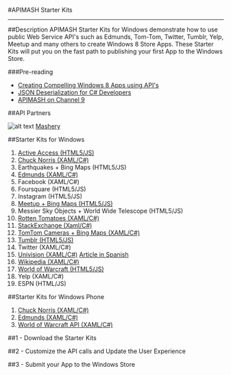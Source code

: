 #APIMASH Starter Kits


----------


##Description
APIMASH Starter Kits for Windows demonstrate how to use public Web Service API's such as Edmunds, Tom-Tom, Twitter, Tumblr, Yelp, Meetup and many others to create Windows 8 Store Apps. These Starter Kits will put you on the fast path to publishing your first App to the Windows Store.

###Pre-reading

 - [Creating Compelling Windows 8 Apps  using API's][1]
 - [JSON Deserialization for C#  Developers][2]
 - [APIMASH on Channel 9][3]

##API Partners

![alt text][4]
[Mashery][5]

##Starter Kits for Windows

 1. [Active Access (HTML5/JS)][6]
 2. [Chuck Norris (XAML/C#)][7]
 3. Earthquakes + Bing Maps (HTML5/JS)
 4. [Edmunds (XAML/C#)][8]
 5. Facebook (XAML/C#)
 6. Foursquare (HTML5/JS)
 7. Instagram (HTML5/JS)
 8. [Meetup + Bing Maps (HTML5/JS)][9]
 9. Messier Sky Objects + World Wide Telescope (HTML5/JS)
 10. [Rotten Tomatoes (XAML/C#)][10]
 11. [StackExchange (Xaml/C#)][11]
 12. [TomTom Cameras + Bing Maps (XAML/C#)][12]
 13. [Tumblr (HTML5/JS)][13]
 14. Twitter (XAML/C#)
 15. [Univision (XAML/C#)][14]  [Article in Spanish][15]
 16. [Wikipedia (XAML/C#)][16]
 17. [World of Warcraft (HTML5/JS)][17]
 18. Yelp (XAML/C#)
 19. ESPN (HTML/JS)
 

##Starter Kits for Windows Phone

 1. [Chuck Norris (XAML/C#)][18]
 2. [Edmunds (XAML/C#)][19]
 3. [World of Warcraft API (XAML/C#)][20]

 
##1 - Download the Starter Kits

##2 - Customize the API calls and Update the User Experience

##3 - Submit your App to the Windows Store


  [1]: http://theundocumentedapi.com/2013/05/28/apimash-using-apis-to-create-compelling-windows-apps/
  [2]: http://theundocumentedapi.com/2013/05/31/apimash-json-deserialization-for-c-developers/
  [3]: http://channel9.msdn.com/Niners/apimash
  [4]: https://raw.github.com/apimash/StarterKits/master/images/mashery_logo-small.png "Mashery"
  [5]: http://dev.mashery.com "Mashery Developer Page"
  [6]: http://marianaggaga.azurewebsites.net/?p=301
  [7]: http://theundocumentedapi.com/2013/06/06/apimash-chuck-norris-starter-kit/
  [8]: http://theundocumentedapi.com/2013/05/30/apimash-the-edmunds-starter-kit/
  [9]: http://devhammer.net/blog/windows-store-app-template-to-live-data-in-3-easy-steps#.Ua4St17D-Uk
  [10]: http://theundocumentedapi.com/2013/05/29/apimash-the-rotten-tomatoes-api-starter-kit/
  [11]: http://geekswithblogs.net/Mathoms/archive/2013/06/06/apimash-the-stackexchange-starter-kit.aspx
  [12]: http://blogs.msdn.com/b/jimoneil/archive/2013/05/30/build-a-windows-8-mashup-app-with-bing-maps.aspx
  [13]: http://thebitchwhocodes.com/2013/05/30/apimash-the-tumblr-api/
  [14]: http://blogs.msdn.com/b/gamewords777/archive/2013/05/21/api-mashup-series-part-i.aspx
  [15]: http://blogs.msdn.com/b/gamewords777/archive/2013/05/27/serie-api-mashup-parte-i-en-espa-241-ol.aspx
  [16]: http://blogs.msdn.com/b/devfish/archive/2013/06/12/apimash-geonames-wikipedia-api-walkthrough.aspx
  [17]: http://blogs.msdn.com/b/davedev/archive/2013/05/30/announcing-wowapi-and-apimash-free-starter-kits-for-your-windows-store-apps.aspx
  [18]: http://theundocumentedapi.com/2013/06/10/apimash-chuck-norris-starter-kit-for-windows-phone-8/
  [19]: http://theundocumentedapi.com/2013/06/10/apimash-edmunds-starter-kit-for-windows-phone-8/
  [20]: http://davedev.net/?p=3801